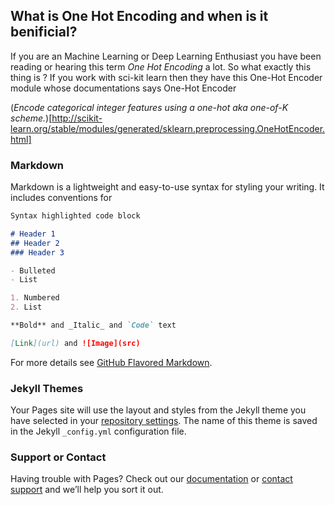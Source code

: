 ## What is One Hot Encoding and when is it benificial?

If you are an Machine Learning or Deep Learning Enthusiast you have been reading or hearing this term _One Hot Encoding_ a lot.
So what exactly this thing is ?
If you work with sci-kit learn then they have this One-Hot Encoder module whose documentations says One-Hot Encoder


(_Encode categorical integer features using a one-hot aka one-of-K scheme._)[http://scikit-learn.org/stable/modules/generated/sklearn.preprocessing.OneHotEncoder.html]






### Markdown

Markdown is a lightweight and easy-to-use syntax for styling your writing. It includes conventions for

```markdown
Syntax highlighted code block

# Header 1
## Header 2
### Header 3

- Bulleted
- List

1. Numbered
2. List

**Bold** and _Italic_ and `Code` text

[Link](url) and ![Image](src)
```

For more details see [GitHub Flavored Markdown](https://guides.github.com/features/mastering-markdown/).

### Jekyll Themes

Your Pages site will use the layout and styles from the Jekyll theme you have selected in your [repository settings](https://github.com/FireYourNeurons/FireYourNeurons.github.io/settings). The name of this theme is saved in the Jekyll `_config.yml` configuration file.

### Support or Contact

Having trouble with Pages? Check out our [documentation](https://help.github.com/categories/github-pages-basics/) or [contact support](https://github.com/contact) and we’ll help you sort it out.
